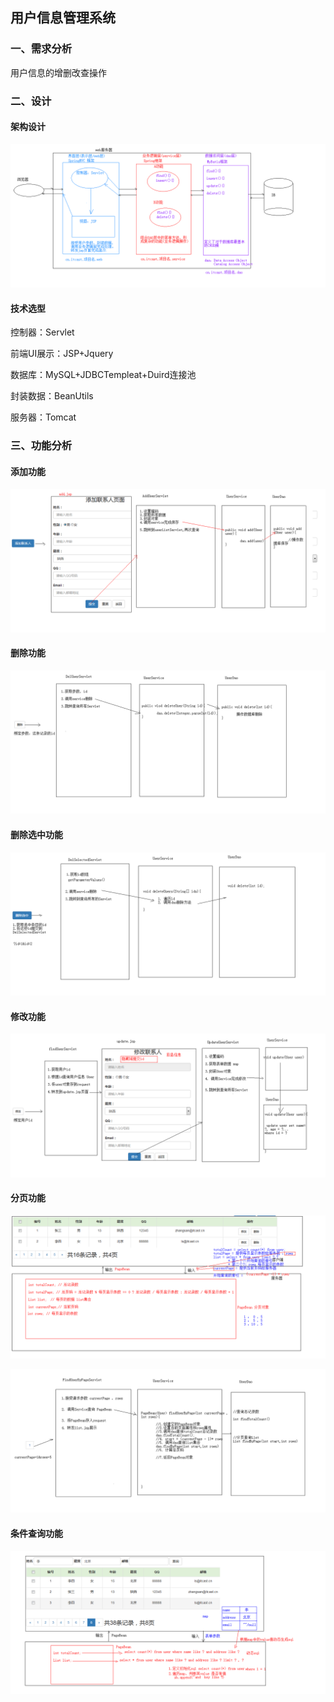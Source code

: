 ## 用户信息管理系统

### 一、需求分析

用户信息的增删改查操作

### 二、设计

#### 架构设计

![三层架构](图片/三层架构.bmp)

#### 技术选型

控制器：Servlet

前端UI展示：JSP+Jquery

数据库：MySQL+JDBCTempleat+Duird连接池

封装数据：BeanUtils

服务器：Tomcat

### 三、功能分析

#### 添加功能

![3.添加功能](图片/3.添加功能.bmp)

#### 删除功能

![4.删除功能](图片/4.删除功能.bmp)

#### 删除选中功能

![6.删除选中功能](图片/6.删除选中功能.bmp)

#### 修改功能

![5.修改功能](图片/5.修改功能.bmp)



#### 分页功能

![7.分页查询功能](图片/7.分页查询功能.bmp)

![7_2.分页查询功能2](图片/7_2.分页查询功能2.bmp)

#### 条件查询功能

![复杂条件分页查询](图片/复杂条件分页查询.bmp)

